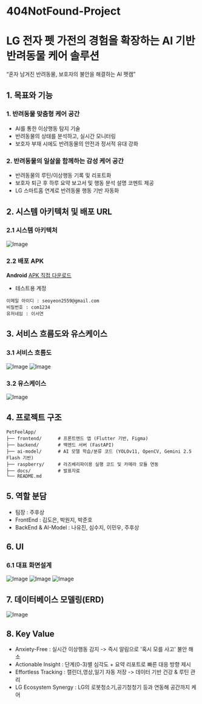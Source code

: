 # 404NotFound-Project

# LG 전자 펫 가전의 경험을 확장하는 AI 기반 반려동물 케어 솔루션
“혼자 남겨진 반려동물, 보호자의 불안을 해결하는 AI 펫캠”

## 1. 목표와 기능

### 1. 반려동물 맞춤형 케어 공간
- AI를 통한 이상행동 탐지 기술
- 반려동물의 상태를 분석하고, 실시간 모니터링
- 보호자 부재 시에도 반려동물의 안전과 정서적 유대 강화
  
### 2. 반려동물의 일살을 함께하는 감성 케어 공간
- 반려동물의 루틴/이상행동 기록 및 리포트화
- 보호자 퇴근 후 하루 요약 보고서 및 행동 분석 설명 코멘트 제공
- LG 스마트홈 연계로 반려동물 행동 기반 자동화

## 2. 시스템 아키텍처 및 배포 URL
### 2.1 시스템 아키텍처
![Image](https://github.com/user-attachments/assets/1498d369-21d8-49c9-bfcf-cc590bba9811)

### 2.2 배포 APK
**Android**
[APK 직접 다운로드](https://블라블라.apk)
- 테스트용 계정
```
이메일 아이디 : seoyeon2559@gmail.com
비밀번호 : com1234
유저네임 : 이서연
```

## 3. 서비스 흐름도와 유스케이스
### 3.1 서비스 흐름도
![Image](https://github.com/user-attachments/assets/f912ac41-d8ea-4c15-ab08-f686e223893a)
![Image](https://github.com/user-attachments/assets/f59709a7-e05b-4d56-9dc9-287156e97631)

### 3.2 유스케이스
![Image](https://github.com/user-attachments/assets/752166e3-f426-4585-b547-2928e1ff328b)

## 4. 프로젝트 구조
```
PetFeelApp/
├── frontend/      # 프론트엔드 앱 (Flutter 기반, Figma)
├── backend/       # 백엔드 서버 (FastAPI)
├── ai-model/      # AI 모델 학습/분류 코드 (YOLOv11, OpenCV, Gemini 2.5 Flash 기반)
├── raspberry/     # 라즈베리파이용 실행 코드 및 카메라 모듈 연동
├── docs/          # 발표자료
└── README.md
```

## 5. 역할 분담
- 팀장 : 주후상
- FrontEnd : 김도은, 박원지, 박준호
- BackEnd & AI-Model : 나유진, 심수지, 이민우, 주후상

## 6. UI
### 6.1 대표 화면설계
![Image](https://github.com/user-attachments/assets/62a15581-bdcd-4096-8aa8-b68cbf4649fd)
![Image](https://github.com/user-attachments/assets/a7f91d36-b3c8-43b7-a925-0c4357843229)
![Image](https://github.com/user-attachments/assets/a220e30b-eccc-470a-b1e5-b62397c7d3b9)

## 7. 데이터베이스 모델링(ERD)
![Image](https://github.com/user-attachments/assets/6c97eb53-05e1-4baa-8ac9-ca5aa39f92b6)

## 8. Key Value
- Anxiety-Free : 실시간 이상행동 감지 -> 즉시 알림으로 '혹시 모를 사고' 불안 해소
- Actionable Insight : 단계(0-3)별 심각도 + 요약 리포트로 빠른 대응 방향 제시
- Effortless Tracking : 캘린더,영상,일기 자동 저장 -> 데이터 기반 건강 & 루틴 관리
- LG Ecosystem Synergy : LG의 로봇청소기,공기청청기 등과 연동해 공간까지 케어

